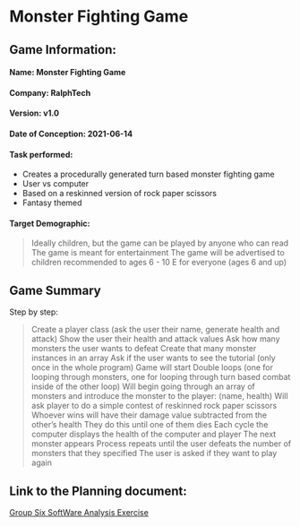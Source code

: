# Monster Fighting Game

## Game Information:

#### Name: Monster Fighting Game

#### Company: RalphTech

#### Version: v1.0

#### Date of Conception: 2021-06-14

#### Task performed:
- Creates a procedurally generated turn based monster fighting game
- User vs computer
- Based on a reskinned version of rock paper scissors
- Fantasy themed


#### Target Demographic:
> Ideally children, but the game can be played by anyone who can read
> The game is meant for entertainment
> The game will be advertised to children
> recommended to ages 6 - 10
> E for everyone (ages 6 and up) 


















## Game Summary

Step by step:
> Create a player class (ask the user their name, generate health and attack)
> Show the user their health and attack values
> Ask how many monsters the user wants to defeat
> Create that many monster instances in an array
> Ask if the user wants to see the tutorial (only once in the whole program)
> Game will start
> Double loops (one for looping through monsters, one for looping through turn based combat inside of the other loop)
> Will begin going through an array of monsters and introduce the monster to the player: (name, health)
> Will ask player to do a simple contest of reskinned rock paper scissors
> Whoever wins will have their damage value subtracted from the other’s health
> They do this until one of them dies
> Each cycle the computer displays the health of the computer and player
> The next monster appears
> Process repeats until the user defeats the number of monsters that they specified
> The user is asked if they want to play again

## Link to the Planning document:
[Group Six SoftWare Analysis Exercise](https://docs.google.com/document/d/1nD-2GKFhhcF3WgG6UNOtzAstcQYzSuQptUMcrtkBEEw/edit?usp=sharing)


